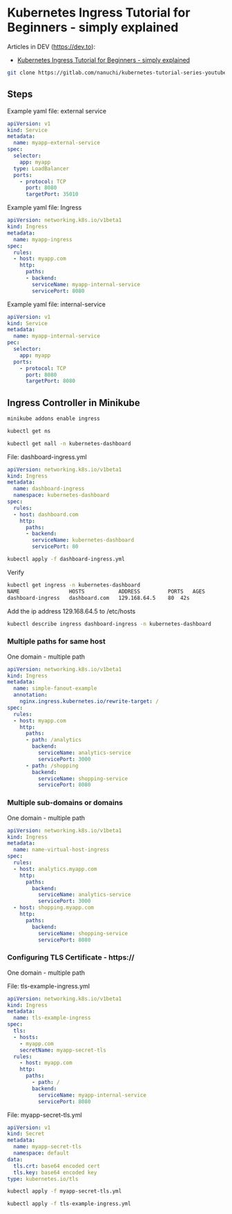 # Kubernetes Ingress Tutorial for Beginners - simply explained

Articles in DEV (https://dev.to):

* [Kubernetes Ingress Tutorial for Beginners - simply explained](https://dev.to/techworld_with_nana/kubernetes-ingress-tutorial-for-beginners-18a7)

```sh
git clone https://gitlab.com/nanuchi/kubernetes-tutorial-series-youtube.git
```

## Steps

Example yaml file: external service

```yaml
apiVersion: v1
kind: Service
metadata:
  name: myapp-external-service
spec:
  selector:
    app: myapp
  type: LoadBalancer
  ports:
    - protocol: TCP
      port: 8080
      targetPort: 35010
```

Example yaml file: Ingress

```yaml
apiVersion: networking.k8s.io/v1beta1
kind: Ingress
metadata:
  name: myapp-ingress
spec:
  rules:
  - host: myapp.com
    http:
      paths:
      - backend:
        serviceName: myapp-internal-service
        servicePort: 8080
```

Example yaml file: internal-service

```yaml
apiVersion: v1
kind: Service
metadata:
  name: myapp-internal-service
pec:
  selector:
    app: myapp
  ports:
    - protocol: TCP
      port: 8080
      targetPort: 8080
```

## Ingress Controller in Minikube

```sh
minikube addons enable ingress
```

```sh
kubectl get ns

kubectl get nall -n kubernetes-dashboard

```

File: dashboard-ingress.yml

```yaml
apiVersion: networking.k8s.io/v1beta1
kind: Ingress
metadata:
  name: dashboard-ingress
  namespace: kubernetes-dashboard
spec:
  rules:
  - host: dashboard.com
    http:
      paths:
      - backend:
        serviceName: kubernetes-dashboard
        servicePort: 80
```

```sh
kubectl apply -f dashboard-ingress.yml
```

Verify

```sh
kubectl get ingress -n kubernetes-dashboard
NAME                HOSTS           ADDRESS         PORTS   AGES
dashboard-ingress   dashboard.com   129.168.64.5    80  42s
```

Add the ip address 129.168.64.5 to /etc/hosts

```sh
kubectl describe ingress dashboard-ingress -n kubernetes-dashboard
```

### Multiple paths for same host

One domain - multiple path

```yaml
apiVersion: networking.k8s.io/v1beta1
kind: Ingress
metadata:
  name: simple-fanout-example
  annotation: 
    nginx.ingress.kubernetes.io/rewrite-target: /
spec:
  rules:
  - host: myapp.com
    http:
      paths:
      - path: /analytics
        backend:
          serviceName: analytics-service
          servicePort: 3000
      - path: /shopping
        backend:
          serviceName: shopping-service
          servicePort: 8080
```

### Multiple sub-domains or domains

One domain - multiple path

```yaml
apiVersion: networking.k8s.io/v1beta1
kind: Ingress
metadata:
  name: name-virtual-host-ingress
spec:
  rules:
  - host: analytics.myapp.com
    http:
      paths:
        backend:
          serviceName: analytics-service
          servicePort: 3000
  - host: shopping.myapp.com
    http:
      paths:
        backend:
          serviceName: shopping-service
          servicePort: 8080
 ```

### Configuring TLS Certificate - https://

One domain - multiple path

File: tls-example-ingress.yml

```yaml
apiVersion: networking.k8s.io/v1beta1
kind: Ingress
metadata:
  name: tls-example-ingress
spec:
  tls:
  - hosts:
    - myapp.com
    secretName: myapp-secret-tls
  rules:
    - host: myapp.com
    http:
      paths:
        - path: /
        backend:
          serviceName: myapp-internal-service
          servicePort: 8080
 ```

File: myapp-secret-tls.yml

```yaml
apiVersion: v1
kind: Secret
metadata:
  name: myapp-secret-tls
  namespace: default
data:
  tls.crt: base64 encoded cert
  tls.key: base64 encoded key
type: kubernetes.io/tls
```

```sh
kubectl apply -f myapp-secret-tls.yml

kubectl apply -f tls-example-ingress.yml
```
